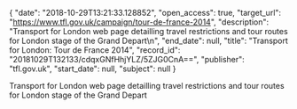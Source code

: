 {
  "date": "2018-10-29T13:21:33.128852", 
  "open_access": true, 
  "target_url": "https://www.tfl.gov.uk/campaign/tour-de-france-2014", 
  "description": "Transport for London web page detailling travel restrictions and tour routes for London stage of the Grand Depart\n", 
  "end_date": null, 
  "title": "Transport for London: Tour de France 2014", 
  "record_id": "20181029T132133/cdqxGNfHhjYLZ/5ZJG0CnA==", 
  "publisher": "tfl.gov.uk", 
  "start_date": null, 
  "subject": null
}

Transport for London web page detailling travel restrictions and tour routes for London stage of the Grand Depart
